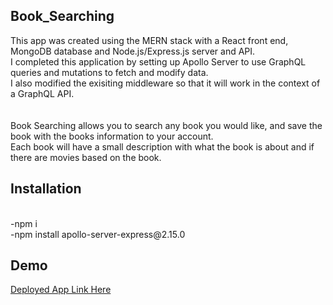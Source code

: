 ## Book_Searching
This app was created using the MERN stack with a React front end, MongoDB database and Node.js/Express.js server and API.<br>
I completed this application by setting up Apollo Server to use GraphQL queries and mutations to fetch and modify data.<br>
I also modified the exisiting middleware so that it will work in the context of a GraphQL API.<br>
<br><br>
Book Searching allows you to search any book you would like, and save the book with the books information to your account.<br>
Each book will have a small description with what the book is about and if there are movies based on the book.
## Installation
<br>
-npm i<br>
-npm install apollo-server-express@2.15.0<br>


## Demo
<a href="">Deployed App Link Here</a>